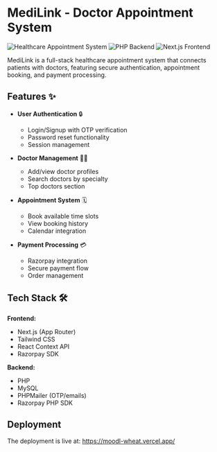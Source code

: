 # MediLink - Doctor Appointment System

![Healthcare Appointment System](https://img.shields.io/badge/Healthcare-Appointment_System-blue) 
![PHP Backend](https://img.shields.io/badge/Backend-PHP-purple)
![Next.js Frontend](https://img.shields.io/badge/Frontend-Next.js-black)

MediLink is a full-stack healthcare appointment system that connects patients with doctors, featuring secure authentication, appointment booking, and payment processing.

## Features ✨

- **User Authentication** 🔒
  - Login/Signup with OTP verification
  - Password reset functionality
  - Session management

- **Doctor Management** 👨‍⚕️
  - Add/view doctor profiles
  - Search doctors by specialty
  - Top doctors section

- **Appointment System** 🗓️
  - Book available time slots
  - View booking history
  - Calendar integration

- **Payment Processing** 💳
  - Razorpay integration
  - Secure payment flow
  - Order management

## Tech Stack 🛠️

**Frontend:**
- Next.js (App Router)
- Tailwind CSS
- React Context API
- Razorpay SDK

**Backend:**
- PHP
- MySQL
- PHPMailer (OTP/emails)
- Razorpay PHP SDK

## Deployment
The deployment is live at: https://moodl-wheat.vercel.app/

